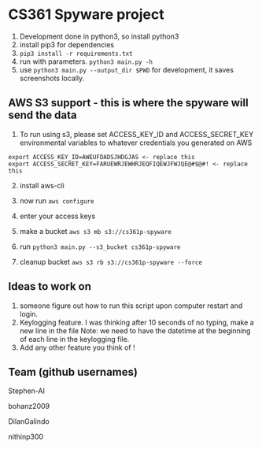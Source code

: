 # CS361 Spyware project

1. Development done in python3, so install python3
2. install pip3 for dependencies
3. `pip3 install -r requirements.txt`
4. run with parameters. `python3 main.py -h`
5. use `python3 main.py --output_dir $PWD` for development, it saves
screenshots locally.

## AWS S3 support - this is where the spyware will send the data
1. To run using s3, please set ACCESS_KEY_ID and ACCESS_SECRET_KEY environmental variables
    to whatever credentials you generated on AWS
```
export ACCESS_KEY_ID=AWEUFDADSJHDGJAS <- replace this
export ACCESS_SECRET_KEY=FARUEWRJEWHRJEQFIQEWJFWJQE@#$@#! <- replace this
```
2. install aws-cli
3. now run `aws configure`
4. enter your access keys

5. make a bucket
`aws s3 mb s3://cs361p-spyware`

6. run `python3 main.py --s3_bucket cs361p-spyware`

7. cleanup bucket
`aws s3 rb s3://cs361p-spyware --force`

## Ideas to work on
1. someone figure out how to run this script upon computer restart and login.
2. Keylogging feature. I was thinking after 10 seconds of no typing, make
a new line in the file
Note: we need to have the datetime at the beginning of each line in
the keylogging file.
3. Add any other feature you think of !

## Team (github usernames)
Stephen-AI

bohanz2009

DilanGalindo

nithinp300

